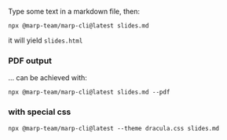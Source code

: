 Type some text in a markdown file, then:

```
npx @marp-team/marp-cli@latest slides.md
```

it will yield `slides.html`

### PDF output

... can be achieved with:

```
npx @marp-team/marp-cli@latest slides.md --pdf
```

### with special css

```
npx @marp-team/marp-cli@latest --theme dracula.css slides.md
```

